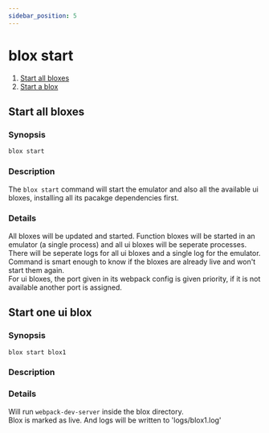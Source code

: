 ```yaml
---
sidebar_position: 5
---
```


# blox start

1. [Start all bloxes](#start-all-bloxes)
2. [Start a blox](#start-one-ui-blox)

## Start all bloxes

### Synopsis

    blox start

### Description

The `blox start` command will start the emulator and also all the available ui bloxes, installing all its pacakge dependencies first.

### Details

All bloxes will be updated and started. Function bloxes will be started in an emulator (a single process) and all ui bloxes will be seperate processes.  
There will be seperate logs for all ui bloxes and a single log for the emulator.  
Command is smart enough to know if the bloxes are already live and won't start them again.  
For ui bloxes, the port given in its webpack config is given priority, if it is not available another port is assigned.

<!-- ### Configuration -->

## Start one ui blox

### Synopsis

    blox start blox1

### Description

### Details

Will run `webpack-dev-server` inside the blox directory.  
Blox is marked as live. And logs will be written to 'logs/blox1.log'

<!-- ### Configuration -->
